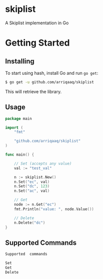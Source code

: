 # skiplist
A Skiplist implementation in Go

Getting Started
===============

## Installing

To start using hash, install Go and run `go get`:

```sh
$ go get -u github.com/arriqaaq/skiplist
```

This will retrieve the library.

## Usage

```go
package main

import (
	"fmt"

	"github.com/arriqaaq/skiplist"
)

func main() {

	// Set (accepts any value)
	val := "test_val"

	n := skiplist.New()
	n.Set("ec", val)
	n.Set("dc", 123)
	n.Set("ac", val)

	// Get
	node := n.Get("ec")
	fmt.Println("value: ", node.Value())

	// Delete
	n.Delete("dc")
}
```

## Supported Commands

```go
Supported  commands

Set
Get
Delete
```

